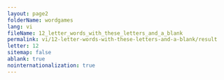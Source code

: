 ```yaml
---
layout: page2
folderName: wordgames
lang: vi
fileName: 12_letter_words_with_these_letters_and_a_blank
permalink: vi/12-letter-words-with-these-letters-and-a-blank/result
letter: 12
sitemap: false
ablank: true
nointernationalization: true
---
```

